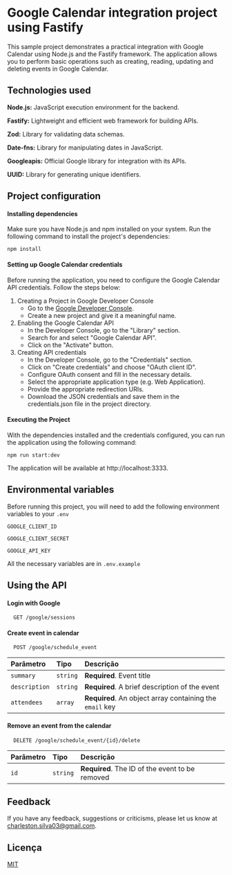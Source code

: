 
# Google Calendar integration project using Fastify

This sample project demonstrates a practical integration with Google Calendar using Node.js and the Fastify framework. The application allows you to perform basic operations such as creating, reading, updating and deleting events in Google Calendar.


## Technologies used

**Node.js:** JavaScript execution environment for the backend.

**Fastify:** Lightweight and efficient web framework for building APIs.

**Zod:** Library for validating data schemas.

**Date-fns:** Library for manipulating dates in JavaScript.

**Googleapis:** Official Google library for integration with its APIs.

**UUID:** Library for generating unique identifiers.
## Project configuration

#### Installing dependencies

Make sure you have Node.js and npm installed on your system. Run the following command to install the project's dependencies:

```
npm install
```

#### Setting up Google Calendar credentials

Before running the application, you need to configure the Google Calendar API credentials. Follow the steps below:

1. Creating a Project in Google Developer Console
    - Go to the [Google Developer Console](https://console.cloud.google.com).
    - Create a new project and give it a meaningful name.
2. Enabling the Google Calendar API
    - In the Developer Console, go to the "Library" section.
    - Search for and select "Google Calendar API".
    - Click on the "Activate" button.
3. Creating API credentials
    - In the Developer Console, go to the "Credentials" section.
    - Click on "Create credentials" and choose "OAuth client ID".
    - Configure OAuth consent and fill in the necessary details.
    - Select the appropriate application type (e.g. Web Application).
    - Provide the appropriate redirection URIs.
    - Download the JSON credentials and save them in the credentials.json file in the project directory.

#### Executing the Project

With the dependencies installed and the credentials configured, you can run the application using the following command:

```
npm run start:dev
```

The application will be available at http://localhost:3333.

## Environmental variables

Before running this project, you will need to add the following environment variables to your `.env`

`GOOGLE_CLIENT_ID`

`GOOGLE_CLIENT_SECRET`

`GOOGLE_API_KEY`

All the necessary variables are in `.env.example`


## Using the API

#### Login with Google

```http
  GET /google/sessions
```

#### Create event in calendar

```http
  POST /google/schedule_event
```

| Parâmetro   | Tipo       | Descrição                           |
| :---------- | :--------- | :---------------------------------- |
| `summary` | `string` | **Required**. Event title |
| `description` | `string` | **Required**. A brief description of the event |
| `attendees` | `array` | **Required**. An object array containing the `email` key |

#### Remove an event from the calendar

```http
  DELETE /google/schedule_event/{id}/delete
```

| Parâmetro   | Tipo       | Descrição                                   |
| :---------- | :--------- | :------------------------------------------ |
| `id`      | `string` | **Required**. The ID of the event to be removed |



## Feedback

If you have any feedback, suggestions or criticisms, please let us know at charleston.silva03@gmail.com.


## Licença

[MIT](https://choosealicense.com/licenses/mit/)

